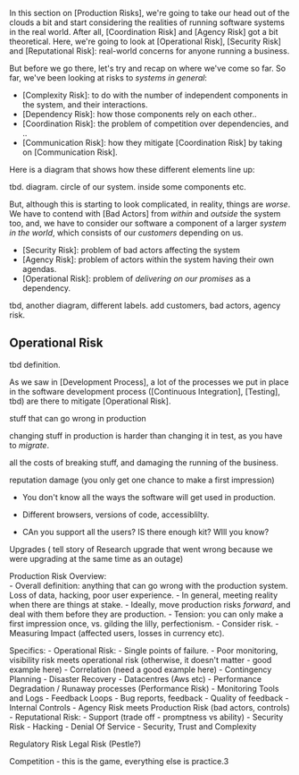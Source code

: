 In this section on [Production Risks], we're going to take our head out of the clouds a bit and start considering the realities of running software systems in the real world.  After all, [Coordination Risk] and [Agency Risk] got a bit theoretical.  Here, we're going to look at [Operational Risk], [Security Risk] and [Reputational Risk]: real-world concerns for anyone running a business.  

But before we go there, let's try and recap on where we've come so far.  So far, we've been looking at risks to _systems in general_: 

- [Complexity Risk]: to do with the number of independent components in the system, and their interactions.
- [Dependency Risk]:  how those components rely on each other..
- [Coordination Risk]: the problem of competition over dependencies, and ..
- [Communication Risk]: how they mitigate [Coordination Risk] by taking on [Communication Risk].

Here is a diagram that shows how these different elements line up:

tbd. diagram.  circle of our system.  inside some components etc.

But, although this is starting to look complicated, in reality, things are _worse_.  We have to contend with [Bad Actors] from _within_ and _outside_ the system too, and, we have to consider our software a component of a larger _system in the world_, which consists of our _customers_ depending on us.  

- [Security Risk]: problem of bad actors affecting the system
- [Agency Risk]:  problem of actors within the system having their own agendas.
- [Operational Risk]: problem of _delivering on our promises_ as a dependency.

tbd, another diagram, different labels. add customers, bad actors, agency risk.

## Operational Risk

tbd definition.

As we saw in [Development Process], a lot of the processes we put in place in the software development process ([Continuous Integration], [Testing], tbd) are there to mitigate [Operational Risk].  







stuff that can go wrong in production

changing stuff in production is harder than changing it in test, as you have to _migrate_.

all the costs of breaking stuff, and damaging the running of the business.


reputation damage
(you only get one chance to make a first impression)



 - You don't know all the ways the software will get used in production.
 - Different browsers, versions of code, accessiblilty.


- CAn you support all the users?  IS there enough kit?  WIll you know?



Upgrades ( tell story of Research upgrade that went wrong because we were upgrading at the same time as an outage)

Production Risk
  Overview: 	
    - Overall definition: anything that can go wrong with the production system.  Loss of data, hacking, poor user experience.
    - In general, meeting reality when there are things at stake.
    - Ideally, move production risks _forward_, and deal with them before they are production.
    - Tension:  you can only make a first impression once, vs.  gilding the lilly, perfectionism.
    - Consider risk.
    - Measuring Impact (affected users, losses in currency etc).
    
  Specifics:
    - Operational Risk:
      - Single points of failure.
      - Poor monitoring, visibility risk meets operational risk (otherwise, it doesn't matter - good example here)
      - Correlation  (need a good example here)
      - Contingency Planning 
      - Disaster Recovery
      - Datacentres (Aws etc)
      - Performance Degradation / Runaway processes  (Performance Risk)
      - Monitoring Tools and Logs
    - Feedback Loops
       - Bug reports, feedback
       - Quality of feedback
       - Internal Controls
         - Agency Risk meets Production Risk (bad actors, controls)
    - Reputational Risk:
      - Support (trade off - promptness vs ability)
    - Security Risk
      - Hacking
      - Denial Of Service
      - Security, Trust and Complexity 
  

Regulatory Risk  Legal Risk  (Pestle?)

Competition - this is the game, everything else is practice.3




